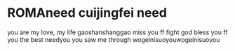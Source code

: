 # ROMAneed cuijingfei need
you are my love, my life
gaoshanshanggao
miss you ff
fight
god bless you ff
you the best
needyou
you saw me through
wogeinisuoyouwogeinisuoyou
